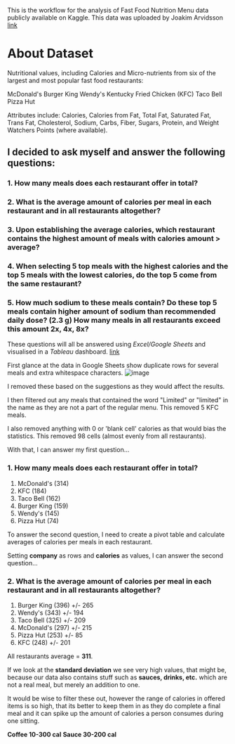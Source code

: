 This is the workflow for the analysis of Fast Food Nutrition Menu data publicly available on Kaggle. This data was uploaded by Joakim Arvidsson [link](https://www.kaggle.com/datasets/joebeachcapital/fast-food?resource=download)

# About Dataset

Nutritional values, including Calories and Micro-nutrients from six of the largest and most popular fast food restaurants:

McDonald's
Burger King
Wendy's
Kentucky Fried Chicken (KFC)
Taco Bell
Pizza Hut

Attributes include: Calories, Calories from Fat, Total Fat, Saturated Fat, Trans Fat, Cholesterol, Sodium, Carbs, Fiber, Sugars, Protein, and Weight Watchers Points (where available).

## I decided to ask myself and answer the following questions:

### 1. How many meals does each restaurant offer in total?
### 2. What is the average amount of calories per meal in each restaurant and in all restaurants altogether?
### 3. Upon establishing the average calories, which restaurant contains the highest amount of meals with calories amount > average? 
### 4. When selecting 5 top meals with the highest calories and the top 5 meals with the lowest calories, do the top 5 come from the same restaurant?
### 5. How much sodium to these meals contain? Do these top 5 meals contain higher amount of sodium than recommended daily dose? (2.3 g) How many meals in all restaurants exceed this amount 2x, 4x, 8x?

These questions will all be answered using _Excel/Google Sheets_ and visualised in a _Tableau_ dashboard. [link](url)


First glance at the data in Google Sheets show duplicate rows for several meals and extra whitespace characters.
![image](https://github.com/Glombas/Portfolio/assets/42178209/bdc154fa-b1e0-4660-9181-32b03861090f)


I removed these based on the suggestions as they would affect the results.

I then filtered out any meals that contained the word "Limited" or "limited" in the name as they are not a part of the regular menu. This removed 5 KFC meals.

I also removed anything with 0 or 'blank cell' calories as that would bias the statistics. This removed 98 cells (almost evenly from all restaurants).

With that, I can answer my first question...

### 1. How many meals does each restaurant offer in total?

1. McDonald's (314)
2. KFC (184)
3. Taco Bell (162)
4. Burger King (159)
5. Wendy's (145)
6. Pizza Hut (74)


To answer the second question, I need to create a pivot table and calculate averages of calories per meals in each restaurant.

Setting **company** as rows and **calories** as values, I can answer the second question...

### 2. What is the average amount of calories per meal in each restaurant and in all restaurants altogether?

1. Burger King (396) +/- 265
2. Wendy's (343) +/- 194
3. Taco Bell (325) +/- 209
4. McDonald's (297) +/- 215
5. Pizza Hut (253) +/- 85
6. KFC (248) +/- 201

All restaurants average = **311**.

If we look at the **standard deviation** we see very high values, that might be, because our data also contains stuff such as **sauces, drinks, etc.** which are not a real meal, but merely an addition to one.

It would be wise to filter these out, however the range of calories in offered items is so high, that its better to keep them in as they do complete a final meal and it can spike up the amount of calories a person consumes during one sitting.

**Coffee 10-300 cal**
**Sauce 30-200 cal**

